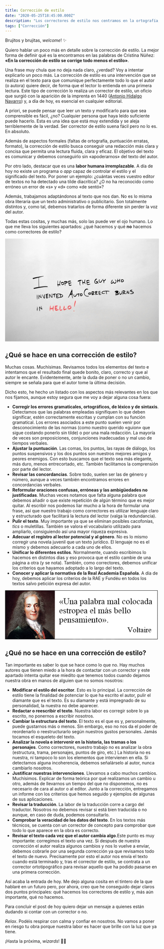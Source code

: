 ```yaml
---
title: Corrección de estilo
date: "2020-05-25T18:45:00.000Z"
description: "Los correctores de estilo nos centramos en la ortografía, la gramática, la sintaxis, la ortotipografía, el estilo y el formato de texto para darle claridad, concisión y armonía."
tags: ["Corrección"]
---
```

Brujitos y brujitas, _welcome_! ✨

Quiero hablar un poco más en detalle sobre la corrección de estilo. La mejor forma de definir qué es la encontramos en las palabras de Cristina Núñez: **«En la corrección de estilo se corrige todo menos el estilo»**. 

Una frase muy chula que no deja nada claro, ¿verdad? Voy a intentar explicarlo un poco más. La corrección de estilo es una intervención que se realiza en el texto para que comunique perfectamente todo lo que el autor (o autora) quiere decir, de forma que  el lector lo entienda en una primera lectura. Este tipo de corrección lo realiza un corrector de estilo, un oficio que surgió con la aparición de la imprenta en 1440 ([Antonio Hidalgo Navarro](https://www.uv.es/ahidalgo/)) y, a día de hoy, es esencial en cualquier editorial.

A priori, se puede pensar que leer un texto y modificarlo para que sea comprensible es fácil, ¿no? Cualquier persona que haya leído suficiente puede hacerlo. Esta es una idea que está muy extendida y se aleja terriblemente de la verdad. Ser corrector de estilo suena fácil pero no lo es. En absoluto. 

Además de aspectos formales (faltas de ortografía, puntuación erratas, formato), la corrección de estilo busca conseguir una redacción más clara y concisa que permita una lectura fluida, clara y eficaz. El objetivo del texto es comunicar y debemos conseguirlo sin «apoderarnos» del texto del autor.

Por otro lado, destacar que es una **labor humana irremplazable**. A día de hoy no existe un programa o _app_ capaz de controlar el estilo y el significado del texto. Por poner un ejemplo: ¿cuántas veces vuestro editor de textos no ha detectado una tilde diacrítica? ¿O no ha reconocido como erróneo un error de «s» y «d» como «de sentó»? 

Además, trabajamos adaptándonos al texto que nos dan. No es lo misma obra literaria que un texto administrativo o publicitario. Son totalmente distintos y, como tal, debemos tratarlos de forma diferente sin perder la voz del autor. 

Todas estas cositas, y muchas más, solo las puede ver el ojo humano. Lo que me lleva los siguientes apartados: ¿qué hacemos y qué **no** hacemos como correctores de estilo?

![Imagen de Quinn Kampschroer en Pixabay](./autocorrector.jpg)


## ¿Qué se hace en una corrección de estilo?

Muchas cosas. Muchísimas. Revisamos todos los elementos del texto e intentamos que el resultado final quede bonito, claro, correcto y que al autor le encante. Evidentemente, ante la duda de poner o no un cambio, siempre se señala para que el autor tome la última decisión.

Dicho esto, he hecho un listado con los aspectos más relevantes en los que nos fijamos, aunque estoy segura que me voy a dejar alguna cosa fuera:

- **Corregir los errores gramaticales, ortográficos, de léxico y de sintaxis**. Detectamos que las palabras empleadas signifiquen lo que deben significar, estén correctamente escritas y cumplan con su función gramatical. Los errores asociados a este punto suelen venir por desconocimiento de las normas (como nuestro querido «guion» que sigue costando ponerlo sin tilde) o por una mala redacción. La mayoría de veces son preposiciones, conjunciones inadecuadas y mal uso de tiempos verbales.
- **Ajustar la puntuación**. Las comas, los puntos, las rayas de diálogo, los puntos suspensivos y los dos puntos son nuestros mejores amigos y peores enemigos. Con esto buscamos que el texto sea más elegante, más duro, menos entrecortado, etc. También facilitamos la comprensión por parte del lector.
- **Revisar las concordancias**. Sobre todo, suelen ser las de género y número, aunque a veces también encontramos errores en concordancias verbales.
- **Reformular oraciones confusas, erróneas y las ambigüedades no justificadas**. Muchas veces notamos que falta alguna palabra que debemos añadir o que existe repetición de algún término que es mejor quitar. Al escribir nos podemos liar mucho a la hora de formular una frase, así que nuestro trabajo como correctores es utilizar lenguaje claro y estructurado que facilitará la lectura del lector (valga la redundancia).
- **Pulir el texto**. Muy importante ya que se eliminan posibles cacofonías, _tics_ o muletillas. También se valora el vocabulario utilizado para ampliarlo, consiguiendo así una mayor riqueza expresiva.
- **Adecuar el registro al lector potencial y al género**. No es lo mismo corregir una novela juvenil que un texto jurídico. El lenguaje no es el mismo y debemos adecuarlo a cada uno de ellos.
- **Unificar lo diferentes estilos**. Normalmente, cuando escribimos lo hacemos en distintos días y eso provoca que el estilo cambie de una página a otra (y se nota). También, como correctores, debemos unificar los criterios que hayamos adoptado a lo largo del texto.
- **Conocer y aplicar la normativa de la Real Academia Española**. A día de hoy, debemos aplicar los criterios de la RAE y Fundéu en todos los textos salvo petición expresa del autor.

![Frase de Voltaire](./voltaire.jpg)

## ¿Qué **no** se hace en una corrección de estilo?

Tan importante es saber lo que se hace como lo que no. Hay muchos autores que tienen miedo a la hora de contactar con un corrector y este apartado intenta quitar ese miedito que tenemos todos cuando dejamos nuestra obra en manos de alguien que no somos nosotros:

- **Modificar el estilo del escritor**. Esto es lo principal. La corrección de estilo tiene la finalidad de potenciar lo que ha escrito el autor, pulir el diamante que es el texto. Es su diamante y está impregnado de su personalidad, la nuestra no debe aparecer.
- **Redactar o reescribir el texto**. Nuestra labor es corregir sobre lo ya escrito, no ponernos a escribir nosotros.
- **Cambiar la estructura del texto**. El texto es el que es y, personalmente, puede gustarnos más o menos. Sin embargo, eso no nos da el poder de reordenarlo o reestructurarlo según nuestros gustos personales. Jamás tocamos el esqueleto del texto.
- **Analizar la novela e intervenir en la historia, las tramas o los personajes**. Como correctores, nuestro trabajo no es analizar la obra (estructura, trama, personajes, puntos de giro, etc.) La historia no es nuestra, ni tampoco lo son los elementos que intervienen en ella. Si detectamos alguna incoherencia, debemos señalárselo al autor, nunca cambiarlo nosotros.
- **Justificar nuestras intervenciones**. Llevamos a cabo muchos cambios. Muchísimos. Explicar de forma teórica por qué realizamos un cambio u otro, además de llevarnos un tiempo del que no disponemos, no es necesario de cara al autor o al editor. Junto a la corrección, entregamos un informe con los criterios que hemos seguido y ejemplos de algunas de sus aplicaciones.
- **Revisar la traducción**. La labor de la traducción corre a cargo del traductor. Nosotros no debemos revisar si está bien traducida o no aunque, en caso de duda, podemos consultarlo.
- **Comprobar la veracidad de los datos del texto**. En los textos más técnicos, se cuenta con un corrector de concepto para comprobar que todo lo que aparece en la obra es correcto.
- **Revisar el texto cada vez que el autor cambia algo**.Este punto es muy importante: corregimos el texto una vez. Si después de nuestra corrección el autor realiza algunos cambios y nos lo vuelve a enviar, debemos cobrarle por una segunda corrección ya que revisamos todo el texto de nuevo. Precisamente por esto el autor nos envía el texto cuando está terminado y, tras el corrector de estilo, se contrata a un corrector ortotipográfico para revisar aquello que ha podido pasarse en una primera corrección.

Así acaba la entrada de hoy. Me dejo alguna cosita en el tintero de la que hablaré en un futuro pero, por ahora, creo que he conseguido dejar claros dos puntos principales: qué hacemos los correctores de estilo y, más aún importante, qué no hacemos.

Para concluir el post de hoy quiero dejar un mensaje a quienes están dudando si contar con un corrector o no.

_Relax_. Podéis respirar con calma y confiar en nosotros. No vamos a poner en riesgo tu obra porque nuestra labor es hacer que brille con la luz que ya tiene.

¡Hasta la próxima, _wizards_! 🧙‍♀️
